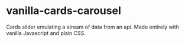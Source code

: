 # vanilla-cards-carousel

Cards slider emulating a stream of data from an api.
Made entirely with vanilla Javascript and plain CSS.
